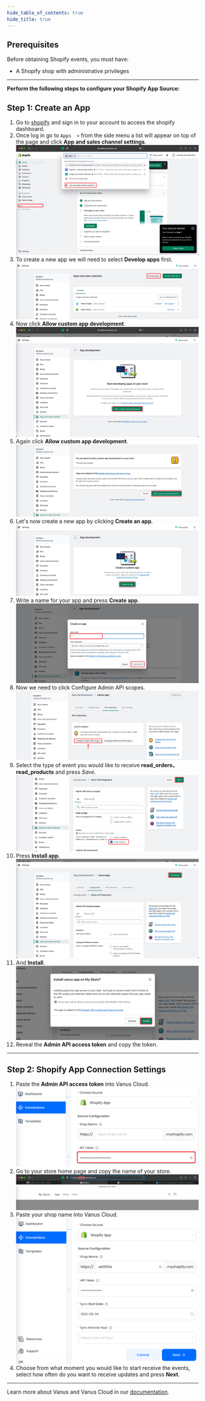 ```yaml
--- 
hide_table_of_contents: true
hide_title: true
---
```


## Prerequisites

Before obtaining Shopify events, you must have:

- A Shopify shop with administrative privileges 

---

**Perform the following steps to configure your Shopify App Source:**

## Step 1: Create an App
1. Go to [shopify](https://shopify.com) and sign in to your account to access the shopify dashboard.
2. Once log in go to `Apps  >` from the side menu a list will appear on top of the page and click **App and sales channel settings**.
![](images/img.png)
3. To create a new app we will need to select **Develop apps** first.
![](images/img_1.png)
4. Now click **Allow custom app development**.
![](images/img_2.png)
5. Again click **Allow custom app development**.
![](images/img_3.png)
6. Let's now create a new app by clicking **Create an app**.
![](images/img_4.png)
7. Write a name for your app and press **Create app**.
![](images/img_5.png)
8. Now we need to click Configure Admin API scopes.
![](images/img_6.png)
9. Select the type of event you would like to receive **read_orders、read_products** and press *Save*.
![](images/img_7.png)
10. Press **Install app**.
![](images/img_8.png)
11. And **Install**.
![](images/img_9.png)
12. Reveal the **Admin API access token** and copy the token.

---

## Step 2: Shopify App Connection Settings
1. Paste the **Admin API access token** into Vanus Cloud.
![](images/img_11.png)
2. Go to your store home page and copy the name of your store.
![](images/img_12.png)
3. Paste your shop name into Vanus Cloud.
![](images/img_13.png)
4. Choose from what moment you would like to start receive the events,
    select how often do you want to receive updates and press **Next**.

---

Learn more about Vanus and Vanus Cloud in our [documentation](https://docs.vanus.ai).